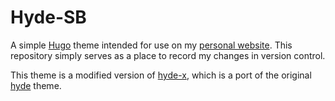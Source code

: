 Hyde-SB
======

A simple [Hugo](https://gohugo.io/) theme intended for use on my [personal website](http://www.stephanbaker.com).  This repository simply serves as a place to record my changes in version control.

This theme is a modified version of [hyde-x](https://github.com/zyro/hyde-x/), which is a port of the original [hyde](https://github.com/poole/hyde) theme.
